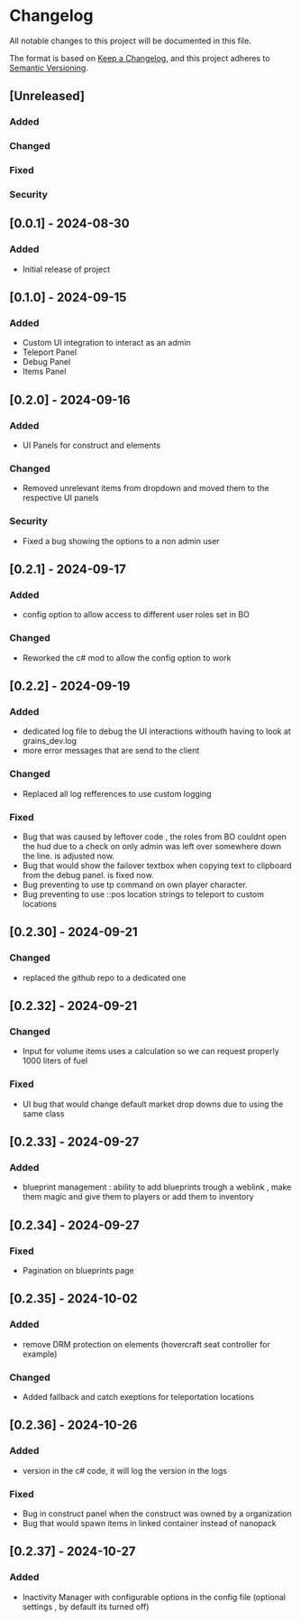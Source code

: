 # Changelog

All notable changes to this project will be documented in this file.

The format is based on [Keep a Changelog](https://keepachangelog.com/en/1.0.0/), and this project adheres to [Semantic Versioning](https://semver.org/spec/v2.0.0.html).

## [Unreleased]

### Added

### Changed


### Fixed

### Security

## [0.0.1] - 2024-08-30
### Added
- Initial release of project


## [0.1.0] - 2024-09-15
### Added
- Custom UI integration to interact as an admin
- Teleport Panel
- Debug Panel
- Items Panel

## [0.2.0] - 2024-09-16
### Added
- UI Panels for construct and elements

### Changed
- Removed unrelevant items from dropdown and moved them to the respective UI panels

### Security
- Fixed a bug showing the options to a non admin user


## [0.2.1] - 2024-09-17

### Added
- config option to allow access to different user roles set in BO

### Changed
- Reworked the c# mod to allow the config option to work

## [0.2.2] - 2024-09-19

### Added
- dedicated log file to debug the UI interactions withouth having to look at grains_dev.log
- more error messages that are send to the client

### Changed
- Replaced all log refferences to use custom logging

### Fixed
- Bug that was caused by leftover code , the roles from BO couldnt open the hud due to a check on only admin was left over somewhere down the line. is adjusted now.
- Bug that would show the failover textbox when copying text to clipboard from the debug panel. is fixed now.
- Bug preventing to use tp command on own player character. 
- Bug preventing to use ::pos location strings to teleport to custom locations

## [0.2.30] - 2024-09-21

### Changed
- replaced the github repo to a dedicated one


## [0.2.32] - 2024-09-21

### Changed
- Input for volume items uses a calculation so we can request properly 1000 liters of fuel

### Fixed
- UI bug that would change default market drop downs due to using the same class

## [0.2.33] - 2024-09-27

### Added
- blueprint management : ability to add blueprints trough a weblink , make them magic and give them to players or add them to inventory


## [0.2.34] - 2024-09-27

### Fixed
- Pagination on blueprints page

## [0.2.35] - 2024-10-02

### Added
- remove DRM protection on elements (hovercraft seat controller for example)

### Changed
- Added fallback and catch exeptions for teleportation locations

## [0.2.36] - 2024-10-26

### Added
- version in the c# code, it will log the version in the logs

### Fixed
- Bug in construct panel when the construct was owned by a organization
- Bug that would spawn items in linked container instead of nanopack

## [0.2.37] - 2024-10-27

### Added
- Inactivity Manager with configurable options in the config file (optional settings , by default its turned off)


